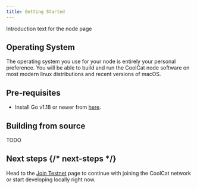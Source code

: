 ```yaml
---
title: Getting Started
---
```


Introduction text for the node page

## Operating System

The operating system you use for your node is entirely your personal preference. You will be able to build and run the CoolCat node software on most modern linux distributions and recent versions of macOS.

## Pre-requisites

- Install Go v1.18 or newer from [here](https://golang.org/doc/install).

## Building from source

<Gotcha>

TODO

</Gotcha>

## Next steps {/* next-steps */}

Head to the [Join Testnet](/build/setup/testnet) page to continue with joining the CoolCat network or start developing locally right now.
